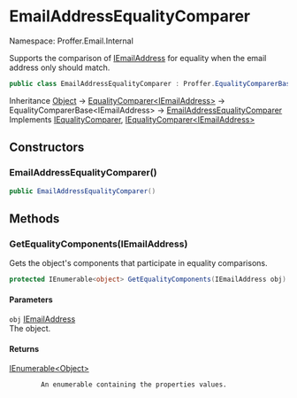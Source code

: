 # EmailAddressEqualityComparer

Namespace: Proffer.Email.Internal

Supports the comparison of [IEmailAddress](./proffer.email.iemailaddress.md) for equality when the email address only should match.

```csharp
public class EmailAddressEqualityComparer : Proffer.EqualityComparerBase`1[[Proffer.Email.IEmailAddress, Proffer.Email, Version=1.0.0.0, Culture=neutral, PublicKeyToken=null]], System.Collections.IEqualityComparer, System.Collections.Generic.IEqualityComparer`1[[Proffer.Email.IEmailAddress, Proffer.Email, Version=1.0.0.0, Culture=neutral, PublicKeyToken=null]]
```

Inheritance [Object](https://docs.microsoft.com/en-us/dotnet/api/system.object) → [EqualityComparer&lt;IEmailAddress&gt;](https://docs.microsoft.com/en-us/dotnet/api/system.collections.generic.equalitycomparer-1) → EqualityComparerBase&lt;IEmailAddress&gt; → [EmailAddressEqualityComparer](./proffer.email.internal.emailaddressequalitycomparer.md)<br>
Implements [IEqualityComparer](https://docs.microsoft.com/en-us/dotnet/api/system.collections.iequalitycomparer), [IEqualityComparer&lt;IEmailAddress&gt;](https://docs.microsoft.com/en-us/dotnet/api/system.collections.generic.iequalitycomparer-1)

## Constructors

### **EmailAddressEqualityComparer()**



```csharp
public EmailAddressEqualityComparer()
```

## Methods

### **GetEqualityComponents(IEmailAddress)**

Gets the object's components that participate in equality comparisons.

```csharp
protected IEnumerable<object> GetEqualityComponents(IEmailAddress obj)
```

#### Parameters

`obj` [IEmailAddress](./proffer.email.iemailaddress.md)<br>
The object.

#### Returns

[IEnumerable&lt;Object&gt;](https://docs.microsoft.com/en-us/dotnet/api/system.collections.generic.ienumerable-1)<br>

            An enumerable containing the properties values.
